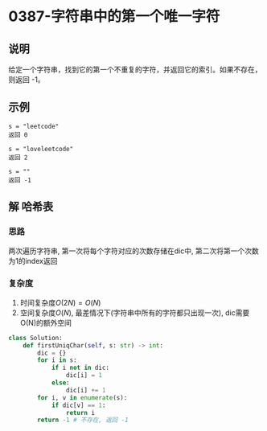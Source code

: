 # 0387-字符串中的第一个唯一字符

## 说明
给定一个字符串，找到它的第一个不重复的字符，并返回它的索引。如果不存在，则返回 -1。

## 示例
```
s = "leetcode"
返回 0

s = "loveleetcode"
返回 2

s = ""
返回 -1
```

## 解 哈希表

### 思路
两次遍历字符串, 第一次将每个字符对应的次数存储在dic中, 第二次将第一个次数为1的index返回

### 复杂度
1. 时间复杂度$O(2N)=O(N)$
2. 空间复杂度$O(N)$, 最差情况下(字符串中所有的字符都只出现一次), dic需要O(N)的额外空间

```python
class Solution:
    def firstUniqChar(self, s: str) -> int:
        dic = {}
        for i in s:
            if i not in dic:
                dic[i] = 1
            else:
                dic[i] += 1
        for i, v in enumerate(s):
            if dic[v] == 1:
                return i
        return -1 # 不存在, 返回 -1
```